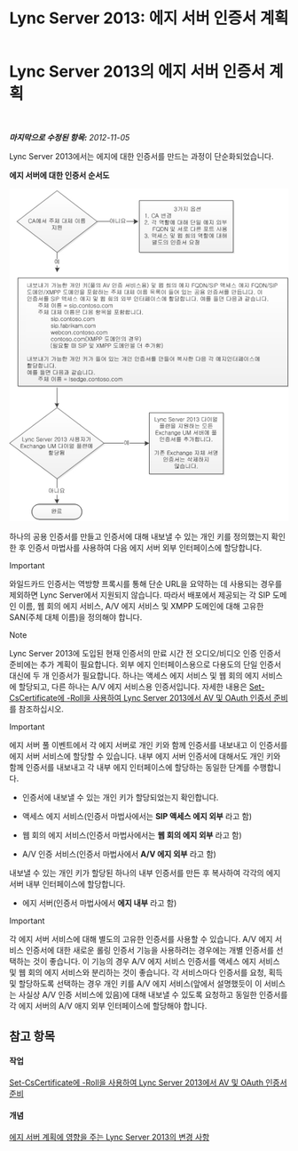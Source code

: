 ﻿---
title: 'Lync Server 2013: 에지 서버 인증서 계획'
TOCTitle: 에지 서버 인증서 계획
ms:assetid: f1dfe220-2398-4ac8-ba4c-206c8c0cbc50
ms:mtpsurl: https://technet.microsoft.com/ko-kr/library/Gg413010(v=OCS.15)
ms:contentKeyID: 49305502
ms.date: 08/10/2015
mtps_version: v=OCS.15
ms.translationtype: HT
---

# Lync Server 2013의 에지 서버 인증서 계획

 

_**마지막으로 수정된 항목:** 2012-11-05_

Lync Server 2013에서는 에지에 대한 인증서를 만드는 과정이 단순화되었습니다.

**에지 서버에 대한 인증서 순서도**

![인증서 순서도](images/Gg413010.a5fc20db-7ced-4364-b577-6a709a8367cd(OCS.15).jpg "인증서 순서도")

하나의 공용 인증서를 만들고 인증서에 대해 내보낼 수 있는 개인 키를 정의했는지 확인한 후 인증서 마법사를 사용하여 다음 에지 서버 외부 인터페이스에 할당합니다.


> [!IMPORTANT]
> 와일드카드 인증서는 역방향 프록시를 통해 단순 URL을 요약하는 데 사용되는 경우를 제외하면 Lync Server에서 지원되지 않습니다. 따라서 배포에서 제공되는 각 SIP 도메인 이름, 웹 회의 에지 서비스, A/V 에지 서비스 및 XMPP 도메인에 대해 고유한 SAN(주체 대체 이름)을 정의해야 합니다.




> [!NOTE]
> Lync Server 2013에 도입된 현재 인증서의 만료 시간 전 오디오/비디오 인증 인증서 준비에는 추가 계획이 필요합니다. 외부 에지 인터페이스용으로 다용도의 단일 인증서 대신에 두 개 인증서가 필요합니다. 하나는 액세스 에지 서비스 및 웹 회의 에지 서비스에 할당되고, 다른 하나는 A/V 에지 서비스용 인증서입니다. 자세한 내용은 <A href="lync-server-2013-staging-av-and-oauth-certificates-using-roll-in-set-cscertificate.md">Set-CsCertificate에 -Roll을 사용하여 Lync Server 2013에서 AV 및 OAuth 인증서 준비</A>를 참조하십시오.




> [!IMPORTANT]
> 에지 서버 풀 이벤트에서 각 에지 서버로 개인 키와 함께 인증서를 내보내고 이 인증서를 에지 서버 서비스에 할당할 수 있습니다. 내부 에지 서버 인증서에 대해서도 개인 키와 함께 인증서를 내보내고 각 내부 에지 인터페이스에 할당하는 동일한 단계를 수행합니다.



  - 인증서에 내보낼 수 있는 개인 키가 할당되었는지 확인합니다.

  - 액세스 에지 서비스(인증서 마법사에서는 **SIP 액세스 에지 외부** 라고 함)

  - 웹 회의 에지 서비스(인증서 마법사에서는 **웹 회의 에지 외부** 라고 함)

  - A/V 인증 서비스(인증서 마법사에서 **A/V 에지 외부** 라고 함)

내보낼 수 있는 개인 키가 할당된 하나의 내부 인증서를 만든 후 복사하여 각각의 에지 서버 내부 인터페이스에 할당합니다.

  - 에지 서버(인증서 마법사에서 **에지 내부** 라고 함)


> [!IMPORTANT]
> 각 에지 서버 서비스에 대해 별도의 고유한 인증서를 사용할 수 있습니다. A/V 에지 서비스 인증서에 대한 새로운 롤링 인증서 기능을 사용하려는 경우에는 개별 인증서를 선택하는 것이 좋습니다. 이 기능의 경우 A/V 에지 서비스 인증서를 액세스 에지 서비스 및 웹 회의 에지 서비스와 분리하는 것이 좋습니다. 각 서비스마다 인증서를 요청, 획득 및 할당하도록 선택하는 경우 개인 키를 A/V 에지 서비스(앞에서 설명했듯이 이 서비스는 사실상 A/V 인증 서비스에 있음)에 대해 내보낼 수 있도록 요청하고 동일한 인증서를 각 에지 서버의 A/V 애지 외부 인터페이스에 할당해야 합니다.



## 참고 항목

#### 작업

[Set-CsCertificate에 -Roll을 사용하여 Lync Server 2013에서 AV 및 OAuth 인증서 준비](lync-server-2013-staging-av-and-oauth-certificates-using-roll-in-set-cscertificate.md)  

#### 개념

[에지 서버 계획에 영향을 주는 Lync Server 2013의 변경 사항](lync-server-2013-changes-in-lync-server-that-affect-edge-server-planning.md)

